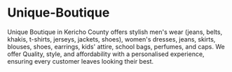 # Unique-Boutique
Unique Boutique in Kericho County offers stylish men's wear (jeans, belts, khakis, t-shirts, jerseys, jackets, shoes), women's dresses, jeans, skirts, blouses, shoes, earrings, kids' attire, school bags, perfumes, and caps. We offer Quality, style, and affordability with a personalised experience, ensuring every customer leaves looking their best.
